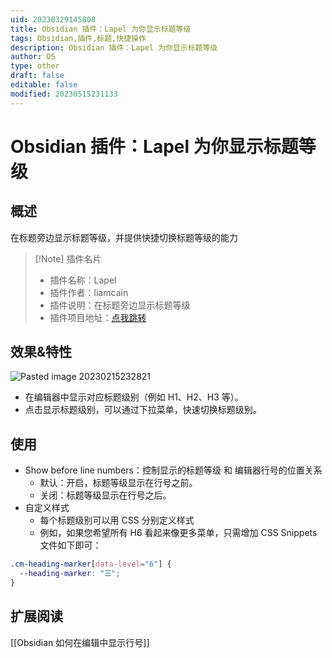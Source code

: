 ```yaml
---
uid: 20230329145808
title: Obsidian 插件：Lapel 为你显示标题等级
tags: Obsidian,插件,标题,快捷操作
description: Obsidian 插件：Lapel 为你显示标题等级
author: OS
type: other
draft: false
editable: false
modified: 20230515231133
---
```


# Obsidian 插件：Lapel 为你显示标题等级

## 概述

在标题旁边显示标题等级，并提供快捷切换标题等级的能力

> [!Note] 插件名片
>
> - 插件名称：Lapel
> - 插件作者：liamcain
> - 插件说明：在标题旁边显示标题等级
> - 插件项目地址：[点我跳转](https://github.com/liamcain/obsidian-lapel)

## 效果&特性

![Pasted image 20230215232821](https://cdn.pkmer.cn/images/9b67b733eac74ff9c2c0c7d699fd6b52_MD5.png!pkmer)

- 在编辑器中显示对应标题级别（例如 H1、H2、H3 等）。
- 点击显示标题级别，可以通过下拉菜单，快速切换标题级别。

## 使用

- Show before line numbers：控制显示的标题等级 和 编辑器行号的位置关系
    - 默认：开启，标题等级显示在行号之前。
    - 关闭：标题等级显示在行号之后。
- 自定义样式
	- 每个标题级别可以用 CSS 分别定义样式
	- 例如，如果您希望所有 H6 看起来像更多菜单，只需增加 CSS Snippets 文件如下即可：

```CSS
.cm-heading-marker[data-level="6"] {
  --heading-marker: "☰";
}
```

## 扩展阅读

[[Obsidian 如何在编辑中显示行号]]
